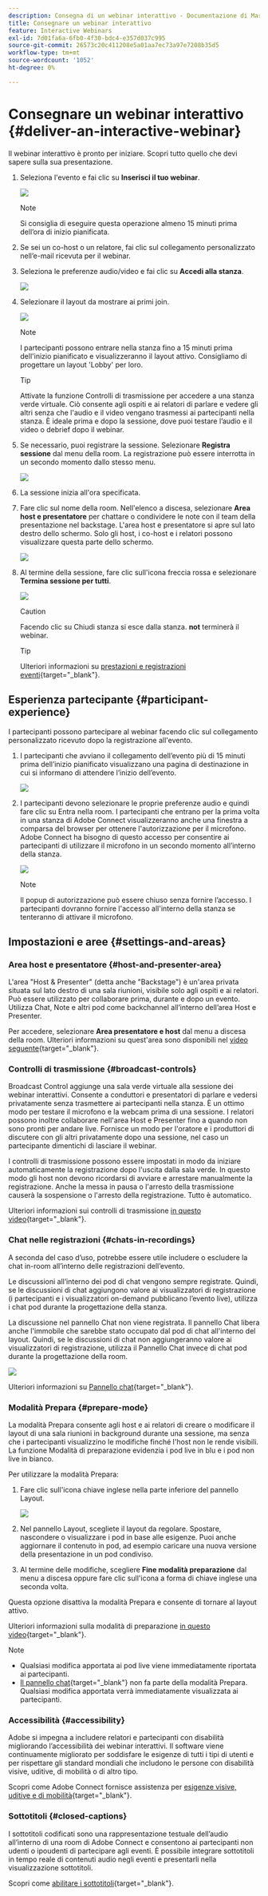 ```yaml
---
description: Consegna di un webinar interattivo - Documentazione di Marketo - Documentazione del prodotto
title: Consegnare un webinar interattivo
feature: Interactive Webinars
exl-id: 7d01fa6a-6fb0-4f30-bdc4-e357d037c995
source-git-commit: 26573c20c411208e5a01aa7ec73a97e7208b35d5
workflow-type: tm+mt
source-wordcount: '1052'
ht-degree: 0%

---
```


# Consegnare un webinar interattivo {#deliver-an-interactive-webinar}

Il webinar interattivo è pronto per iniziare. Scopri tutto quello che devi sapere sulla sua presentazione.

1. Seleziona l&#39;evento e fai clic su **Inserisci il tuo webinar**.

   ![](assets/deliver-an-interactive-webinar-1.png)

   >[!NOTE]
   >
   >Si consiglia di eseguire questa operazione almeno 15 minuti prima dell’ora di inizio pianificata.

1. Se sei un co-host o un relatore, fai clic sul collegamento personalizzato nell’e-mail ricevuta per il webinar.

1. Seleziona le preferenze audio/video e fai clic su **Accedi alla stanza**.

   ![](assets/deliver-an-interactive-webinar-2.png)

1. Selezionare il layout da mostrare ai primi join.

   ![](assets/deliver-an-interactive-webinar-3.png)

   >[!NOTE]
   >
   >I partecipanti possono entrare nella stanza fino a 15 minuti prima dell&#39;inizio pianificato e visualizzeranno il layout attivo. Consigliamo di progettare un layout &#39;Lobby&#39; per loro.

   >[!TIP]
   >
   >Attivate la funzione Controlli di trasmissione per accedere a una stanza verde virtuale. Ciò consente agli ospiti e ai relatori di parlare e vedere gli altri senza che l&#39;audio e il video vengano trasmessi ai partecipanti nella stanza. È ideale prima e dopo la sessione, dove puoi testare l’audio e il video o debrief dopo il webinar.

1. Se necessario, puoi registrare la sessione. Selezionare **Registra sessione** dal menu della room. La registrazione può essere interrotta in un secondo momento dallo stesso menu.

   ![](assets/deliver-an-interactive-webinar-4.png)

1. La sessione inizia all&#39;ora specificata.

1. Fare clic sul nome della room. Nell&#39;elenco a discesa, selezionare **Area host e presentatore** per chattare o condividere le note con il team della presentazione nel backstage. L&#39;area host e presentatore si apre sul lato destro dello schermo. Solo gli host, i co-host e i relatori possono visualizzare questa parte dello schermo.

   ![](assets/deliver-an-interactive-webinar-5.png)

1. Al termine della sessione, fare clic sull&#39;icona freccia rossa e selezionare **Termina sessione per tutti**.

   ![](assets/deliver-an-interactive-webinar-6.png)

   >[!CAUTION]
   >
   >Facendo clic su Chiudi stanza si esce dalla stanza. **not** terminerà il webinar.

   >[!TIP]
   >
   >Ulteriori informazioni su [prestazioni e registrazioni eventi](/help/marketo/product-docs/demand-generation/events/interactive-webinars/event-workflows.md){target="_blank"}.

## Esperienza partecipante {#participant-experience}

I partecipanti possono partecipare al webinar facendo clic sul collegamento personalizzato ricevuto dopo la registrazione all&#39;evento.

1. I partecipanti che avviano il collegamento dell’evento più di 15 minuti prima dell’inizio pianificato visualizzano una pagina di destinazione in cui si informano di attendere l’inizio dell’evento.

   ![](assets/deliver-an-interactive-webinar-7.png)

1. I partecipanti devono selezionare le proprie preferenze audio e quindi fare clic su Entra nella room. I partecipanti che entrano per la prima volta in una stanza di Adobe Connect visualizzeranno anche una finestra a comparsa del browser per ottenere l&#39;autorizzazione per il microfono. Adobe Connect ha bisogno di questo accesso per consentire ai partecipanti di utilizzare il microfono in un secondo momento all’interno della stanza.

   ![](assets/deliver-an-interactive-webinar-8.png)

   >[!NOTE]
   >
   >Il popup di autorizzazione può essere chiuso senza fornire l’accesso. I partecipanti dovranno fornire l&#39;accesso all&#39;interno della stanza se tenteranno di attivare il microfono.

## Impostazioni e aree {#settings-and-areas}

### Area host e presentatore {#host-and-presenter-area}

L&#39;area &quot;Host &amp; Presenter&quot; (detta anche &quot;Backstage&quot;) è un&#39;area privata situata sul lato destro di una sala riunioni, visibile solo agli ospiti e ai relatori. Può essere utilizzato per collaborare prima, durante e dopo un evento. Utilizza Chat, Note e altri pod come backchannel all’interno dell’area Host e Presenter.

Per accedere, selezionare **Area presentatore e host** dal menu a discesa della room. Ulteriori informazioni su quest&#39;area sono disponibili nel [video seguente](https://www.youtube.com/watch?v=11GkcvIUttY){target="_blank"}.

### Controlli di trasmissione {#broadcast-controls}

Broadcast Control aggiunge una sala verde virtuale alla sessione dei webinar interattivi. Consente a conduttori e presentatori di parlare e vedersi privatamente senza trasmettere ai partecipanti nella stanza. È un ottimo modo per testare il microfono e la webcam prima di una sessione. I relatori possono inoltre collaborare nell&#39;area Host e Presenter fino a quando non sono pronti per andare live. Fornisce un modo per l&#39;oratore e i produttori di discutere con gli altri privatamente dopo una sessione, nel caso un partecipante dimentichi di lasciare il webinar.

I controlli di trasmissione possono essere impostati in modo da iniziare automaticamente la registrazione dopo l&#39;uscita dalla sala verde. In questo modo gli host non devono ricordarsi di avviare e arrestare manualmente la registrazione. Anche la messa in pausa o l&#39;arresto della trasmissione causerà la sospensione o l&#39;arresto della registrazione. Tutto è automatico.

Ulteriori informazioni sui controlli di trasmissione [ in questo video](https://www.youtube.com/watch?v=TcoCeEJoyjg){target="_blank"}.

### Chat nelle registrazioni {#chats-in-recordings}

A seconda del caso d’uso, potrebbe essere utile includere o escludere la chat in-room all’interno delle registrazioni dell’evento.

Le discussioni all’interno dei pod di chat vengono sempre registrate. Quindi, se le discussioni di chat aggiungono valore ai visualizzatori di registrazione (i partecipanti e i visualizzatori on-demand pubblicano l’evento live), utilizza i chat pod durante la progettazione della stanza.

La discussione nel pannello Chat non viene registrata. Il pannello Chat libera anche l&#39;immobile che sarebbe stato occupato dal pod di chat all&#39;interno del layout. Quindi, se le discussioni di chat non aggiungeranno valore ai visualizzatori di registrazione, utilizza il Pannello Chat invece di chat pod durante la progettazione della room.

![](assets/deliver-an-interactive-webinar-9.png)

Ulteriori informazioni su [Pannello chat](https://helpx.adobe.com/it/adobe-connect/using/notes-chat-q-a-polls.html#chat_panel){target="_blank"}.

### Modalità Prepara {#prepare-mode}

La modalità Prepara consente agli host e ai relatori di creare o modificare il layout di una sala riunioni in background durante una sessione, ma senza che i partecipanti visualizzino le modifiche finché l&#39;host non le rende visibili. La funzione Modalità di preparazione evidenzia i pod live in blu e i pod non live in bianco.

Per utilizzare la modalità Prepara:

1. Fare clic sull&#39;icona chiave inglese nella parte inferiore del pannello Layout.

   ![](assets/deliver-an-interactive-webinar-10.png)

1. Nel pannello Layout, scegliete il layout da regolare. Spostare, nascondere o visualizzare i pod in base alle esigenze. Puoi anche aggiornare il contenuto in pod, ad esempio caricare una nuova versione della presentazione in un pod condiviso.

1. Al termine delle modifiche, scegliere **Fine modalità preparazione** dal menu a discesa oppure fare clic sull&#39;icona a forma di chiave inglese una seconda volta.

Questa opzione disattiva la modalità Prepara e consente di tornare al layout attivo.

Ulteriori informazioni sulla modalità di preparazione [in questo video](https://www.youtube.com/watch?v=kUya84sx-E4){target="_blank"}.

>[!NOTE]
>
>* Qualsiasi modifica apportata ai pod live viene immediatamente riportata ai partecipanti.
>* [Il pannello chat](https://helpx.adobe.com/it/adobe-connect/using/notes-chat-q-a-polls.html#chat_panel){target="_blank"} non fa parte della modalità Prepara. Qualsiasi modifica apportata verrà immediatamente visualizzata ai partecipanti.

### Accessibilità {#accessibility}

Adobe si impegna a includere relatori e partecipanti con disabilità migliorando l’accessibilità dei webinar interattivi. Il software viene continuamente migliorato per soddisfare le esigenze di tutti i tipi di utenti e per rispettare gli standard mondiali che includono le persone con disabilità visive, uditive, di mobilità o di altro tipo.

Scopri come Adobe Connect fornisce assistenza per [esigenze visive, uditive e di mobilità](https://helpx.adobe.com/it/adobe-connect/using/accessibility-features.html){target="_blank"}.

### Sottotitoli {#closed-captions}

I sottotitoli codificati sono una rappresentazione testuale dell’audio all’interno di una room di Adobe Connect e consentono ai partecipanti non udenti o ipoudenti di partecipare agli eventi. È possibile integrare sottotitoli in tempo reale di contenuti audio negli eventi e presentarli nella visualizzazione sottotitoli.

Scopri come [abilitare i sottotitoli](https://helpx.adobe.com/it/adobe-connect/using/closed-captioning-html-client.html){target="_blank"}.
